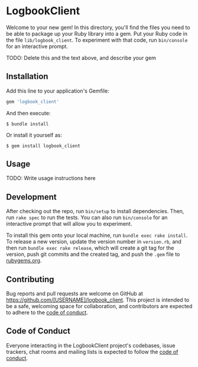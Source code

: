 # LogbookClient

Welcome to your new gem! In this directory, you'll find the files you need to be able to package up your Ruby library into a gem. Put your Ruby code in the file `lib/logbook_client`. To experiment with that code, run `bin/console` for an interactive prompt.

TODO: Delete this and the text above, and describe your gem

## Installation

Add this line to your application's Gemfile:

```ruby
gem 'logbook_client'
```

And then execute:

    $ bundle install

Or install it yourself as:

    $ gem install logbook_client

## Usage

TODO: Write usage instructions here

## Development

After checking out the repo, run `bin/setup` to install dependencies. Then, run `rake spec` to run the tests. You can also run `bin/console` for an interactive prompt that will allow you to experiment.

To install this gem onto your local machine, run `bundle exec rake install`. To release a new version, update the version number in `version.rb`, and then run `bundle exec rake release`, which will create a git tag for the version, push git commits and the created tag, and push the `.gem` file to [rubygems.org](https://rubygems.org).

## Contributing

Bug reports and pull requests are welcome on GitHub at https://github.com/[USERNAME]/logbook_client. This project is intended to be a safe, welcoming space for collaboration, and contributors are expected to adhere to the [code of conduct](https://github.com/[USERNAME]/logbook_client/blob/main/CODE_OF_CONDUCT.md).

## Code of Conduct

Everyone interacting in the LogbookClient project's codebases, issue trackers, chat rooms and mailing lists is expected to follow the [code of conduct](https://github.com/[USERNAME]/logbook_client/blob/main/CODE_OF_CONDUCT.md).
